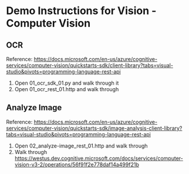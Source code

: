 # Demo Instructions for Vision - Computer Vision

## OCR

Reference: https://docs.microsoft.com/en-us/azure/cognitive-services/computer-vision/quickstarts-sdk/client-library?tabs=visual-studio&pivots=programming-language-rest-api

1. Open 01_ocr_sdk_01.py and walk through it
2. Open 01_ocr_rest_01.http and walk through

## Analyze Image

Reference: https://docs.microsoft.com/en-us/azure/cognitive-services/computer-vision/quickstarts-sdk/image-analysis-client-library?tabs=visual-studio&pivots=programming-language-rest-api

1. Open 02_analyze-image_rest_01.http and walk through
2. Walk through https://westus.dev.cognitive.microsoft.com/docs/services/computer-vision-v3-2/operations/56f91f2e778daf14a499f21b
